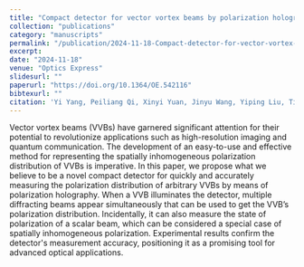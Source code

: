 ```yaml
---
title: "Compact detector for vector vortex beams by polarization holography "
collection: "publications"
category: "manuscripts"
permalink: "/publication/2024-11-18-Compact-detector-for-vector-vortex-beams-by-polarization-holography "
excerpt: 
date: "2024-11-18"
venue: "Optics Express"
slidesurl: ""
paperurl: "https://doi.org/10.1364/OE.542116"
bibtexurl: ""
citation: 'Yi Yang, Peiliang Qi, Xinyi Yuan, Jinyu Wang, Yiping Liu, Tian Ye, Xianmiao Xu, Di Zhang, Shenghui Ke, Shujun Zheng, et al. (2024). "Compact detector for vector vortex beams by polarization holography." <i>Optics Express</i>.'
---
```

Vector vortex beams (VVBs) have garnered significant attention for their potential to revolutionize applications such as high-resolution imaging and quantum communication. The development of an easy-to-use and effective method for representing the spatially inhomogeneous polarization distribution of VVBs is imperative. In this paper, we propose what we believe to be a novel compact detector for quickly and accurately measuring the polarization distribution of arbitrary VVBs by means of polarization holography. When a VVB illuminates the detector, multiple diffracting beams appear simultaneously that can be used to get the VVB’s polarization distribution. Incidentally, it can also measure the state of polarization of a scalar beam, which can be considered a special case of spatially inhomogeneous polarization. Experimental results confirm the detector's measurement accuracy, positioning it as a promising tool for advanced optical applications.

